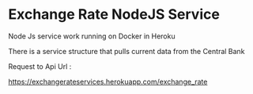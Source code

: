 # Exchange Rate NodeJS Service

Node Js service work running on Docker in Heroku

There is a service structure that pulls current data from the Central Bank

Request to Api Url :

https://exchangerateservices.herokuapp.com/exchange_rate
